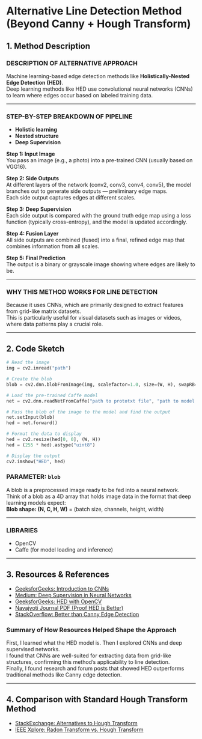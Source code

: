 # Alternative Line Detection Method (Beyond Canny + Hough Transform)

## 1. Method Description

### DESCRIPTION OF ALTERNATIVE APPROACH  
Machine learning-based edge detection methods like **Holistically-Nested Edge Detection (HED)**.  
Deep learning methods like HED use convolutional neural networks (CNNs) to learn where edges occur based on labeled training data.

---

### STEP-BY-STEP BREAKDOWN OF PIPELINE

- **Holistic learning**
- **Nested structure**
- **Deep Supervision**

**Step 1: Input Image**  
You pass an image (e.g., a photo) into a pre-trained CNN (usually based on VGG16).

**Step 2: Side Outputs**  
At different layers of the network (conv2, conv3, conv4, conv5), the model branches out to generate side outputs — preliminary edge maps.  
Each side output captures edges at different scales.

**Step 3: Deep Supervision**  
Each side output is compared with the ground truth edge map using a loss function (typically cross-entropy), and the model is updated accordingly.

**Step 4: Fusion Layer**  
All side outputs are combined (fused) into a final, refined edge map that combines information from all scales.

**Step 5: Final Prediction**  
The output is a binary or grayscale image showing where edges are likely to be.

---

### WHY THIS METHOD WORKS FOR LINE DETECTION  
Because it uses CNNs, which are primarily designed to extract features from grid-like matrix datasets.  
This is particularly useful for visual datasets such as images or videos, where data patterns play a crucial role.

---

## 2. Code Sketch

```python
# Read the image
img = cv2.imread("path")

# Create the blob
blob = cv2.dnn.blobFromImage(img, scalefactor=1.0, size=(W, H), swapRB=False, crop=False)

# Load the pre-trained Caffe model
net = cv2.dnn.readNetFromCaffe("path to prototxt file", "path to model weights file")

# Pass the blob of the image to the model and find the output
net.setInput(blob)
hed = net.forward()

# Format the data to display
hed = cv2.resize(hed[0, 0], (W, H))
hed = (255 * hed).astype("uint8")

# Display the output
cv2.imshow("HED", hed)
```

### PARAMETER: `blob`  
A blob is a preprocessed image ready to be fed into a neural network.  
Think of a blob as a 4D array that holds image data in the format that deep learning models expect:  
**Blob shape: (N, C, H, W)** = (batch size, channels, height, width)

---

### LIBRARIES  
- OpenCV  
- Caffe (for model loading and inference)

---

## 3. Resources & References

- [GeeksforGeeks: Introduction to CNNs](https://www.geeksforgeeks.org/introduction-convolution-neural-network/)
- [Medium: Deep Supervision in Neural Networks](https://medium.com/@girishajmera/deep-supervision-in-neural-networks-d20abd5d1698)
- [GeeksforGeeks: HED with OpenCV](https://www.geeksforgeeks.org/holistically-nested-edge-detection-with-opencv-and-deep-learning/)
- [Navajyoti Journal PDF (Proof HED is Better)](http://navajyotijournal.org/August_2023/Smruthi-%20navajyoti.pdf)
- [StackOverflow: Better than Canny Edge Detection](https://stackoverflow.com/questions/22064982/edge-detection-method-better-than-canny-edge-detection)

### Summary of How Resources Helped Shape the Approach  
First, I learned what the HED model is. Then I explored CNNs and deep supervised networks.  
I found that CNNs are well-suited for extracting data from grid-like structures, confirming this method’s applicability to line detection.  
Finally, I found research and forum posts that showed HED outperforms traditional methods like Canny edge detection.

---

## 4. Comparison with Standard Hough Transform Method

- [StackExchange: Alternatives to Hough Transform](https://dsp.stackexchange.com/questions/2420/alternatives-to-hough-transform-for-detecting-a-grid-like-structure)
- [IEEE Xplore: Radon Transform vs. Hough Transform](https://ieeexplore.ieee.org/document/5752619)
